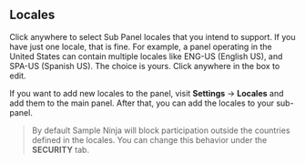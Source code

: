 ## Locales
Click anywhere to select Sub Panel locales that you intend to support. If you have just one locale, that is fine. For example, a panel operating in the United States can contain multiple locales like ENG-US (English US), and SPA-US (Spanish US). The choice is yours. Click anywhere in the box to edit.

If you want to add new locales to the panel, visit **Settings** -> **Locales** and add them to the main panel. After that, you can add the locales to your sub-panel.

> By default Sample Ninja will block participation outside the countries defined in the locales. You can change this behavior under the **SECURITY** tab.
